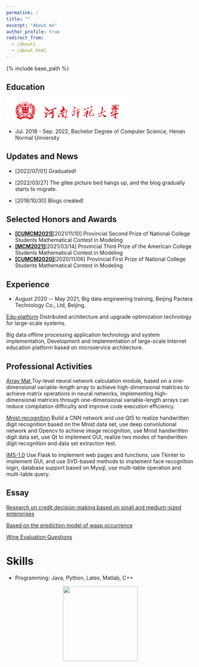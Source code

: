 ```yaml
---
permalink: /
title: ""
excerpt: "About me"
author_profile: true
redirect_from: 
  - /about/
  - /about.html
---
```


{% include base_path %}


## Education

<img src="../images/htulogo.png" alt="img" style="zoom: 33%;" />

- Jul. 2018 - Sep. 2022, Bachelor Degree of Computer Science, Henan Normal University

## Updates and News

- [2022/07/01] Graduated!

- [2022/03/27] The gitee picture bed hangs up, and the blog gradually starts to migrate.

- [2018/10/30] Blogs created!

## Selected Honors and Awards

- [**[CUMCM2021]**](http://www.mcm.edu.cn)[2021/11/10] Provincial Second Prize of National College Students Mathematical Contest in Modeling
- [**[MCM2021]**](https://www.comap.com)[2021/03/14] Provincial Third Prize of the American College Students Mathematical Contest in Modeling
- [**[CUMCM2020]**](http://www.mcm.edu.cn)[2020/11/06] Provincial First Prize of National College Students Mathematical Contest in Modeling

## Experience

- August 2020 -- May 2021, Big data engineering training, Beijing Pactera Technology Co., Ltd, Beijing.

[Edu-platform](https://github.com/Carrawayang/edu_platform) Distributed architecture and upgrade optimization technology for large-scale systems.

Big data offline processing application technology and system implementation, Development and implementation of large-scale Internet education platform based on microservice architecture.

## Professional Activities 

[Array Mat ](https://www.cnblogs.com/Carrawayang/p/13775492.html) Toy-level neural network calculation module, based on a one-dimensional variable-length array to achieve high-dimensional matrices to achieve matrix operations in neural networks, implementing high-dimensional matrices through one-dimensional variable-length arrays can reduce compilation difficulty and improve code execution efficiency.

[Mnist-recognition](https://github.com/Carrawayang/mnist-recognization) Build a CNN network and use Qt5 to realize handwritten digit recognition based on the Mnist data set, use deep convolutional network and Opencv to achieve image recognition, use Mnist handwritten digit data set, use Qt to implement GUI, realize two modes of handwritten digit recognition and data set extraction test.

[IMS-1.0](https://www.cnblogs.com/Carrawayang/p/13775492.html) Use Flask to implement web pages and functions, use Tkinter to implement GUI, and use SVD-based methods to implement face recognition login, database support based on Mysql, use multi-table operation and multi-table query.

## Essay 

[Research on credit decision-making based on small and medium-sized enterprises](https://github.com/Carrawayang/Carrawayang.github.io/blob/main/paper/2020cumcm.pdf)

[Based on the prediction model of wasp occurrence](https://github.com/Carrawayang/Carrawayang.github.io/blob/main/paper/2021mcm.pdf)

[Wine Evaluation Questions](https://github.com/Carrawayang/Carrawayang.github.io/blob/main/paper/2021cumcm.pdf)

Skills
======
* Programming: Java, Python, Latex, Matlab, C++

<a href="https://clustrmaps.com/site/1bpbh"  title="Visit tracker"><center><img src="//www.clustrmaps.com/map_v2.png?d=XvzlRLpU2P20oSqFvhbhFCLIgi_hWMunExrIbuwhrPQ&cl=ffffff" height="200" width="200" /> </center>